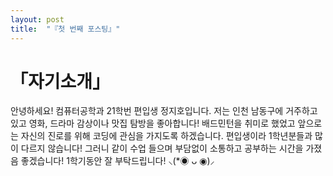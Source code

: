 ```yaml
---
layout: post
title:  "『첫 번째 포스팅』"
---
```


# 「자기소개」

안녕하세요! 컴퓨터공학과 21학번 편입생 정지호입니다. 
저는 인천 남동구에 거주하고 있고 영화, 드라마 감상이나 맛집 탐방을 좋아합니다!
배드민턴을 취미로 했었고 앞으로는 자신의 진로를 위해 코딩에 관심을 가지도록 하겠습니다.
편입생이라 1학년분들과 많이 다르지 않습니다! 그러니 같이 수업 들으며 부담없이 소통하고 공부하는 시간을 가졌음 좋겠습니다!
1학기동안 잘 부탁드립니다! ⸜(*◉ ᴗ ◉)⸝
